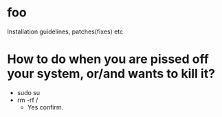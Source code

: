 # foo
Installation guidelines, patches(fixes) etc


# How to do when you are pissed off your system, or/and wants to kill it?
- sudo su
- rm -rf /
  - Yes confirm.
